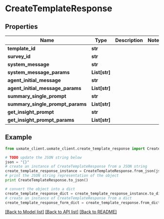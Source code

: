 # CreateTemplateResponse


## Properties
Name | Type | Description | Notes
------------ | ------------- | ------------- | -------------
**template_id** | **str** |  | 
**survey_id** | **str** |  | 
**system_message** | **str** |  | 
**system_message_params** | **List[str]** |  | 
**agent_initial_message** | **str** |  | 
**agent_initial_message_params** | **List[str]** |  | 
**summary_single_prompt** | **str** |  | 
**summary_single_prompt_params** | **List[str]** |  | 
**get_insight_prompt** | **str** |  | 
**get_insight_prompt_params** | **List[str]** |  | 

## Example

```python
from uxmate_client.uxmate_client.create_template_response import CreateTemplateResponse

# TODO update the JSON string below
json = "{}"
# create an instance of CreateTemplateResponse from a JSON string
create_template_response_instance = CreateTemplateResponse.from_json(json)
# print the JSON string representation of the object
print CreateTemplateResponse.to_json()

# convert the object into a dict
create_template_response_dict = create_template_response_instance.to_dict()
# create an instance of CreateTemplateResponse from a dict
create_template_response_form_dict = create_template_response.from_dict(create_template_response_dict)
```
[[Back to Model list]](../README.md#documentation-for-models) [[Back to API list]](../README.md#documentation-for-api-endpoints) [[Back to README]](../README.md)


